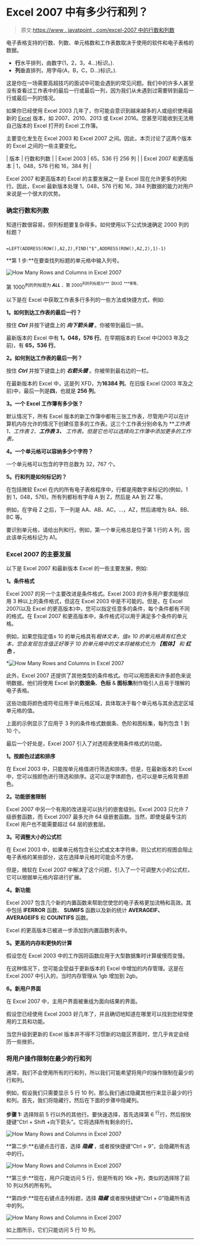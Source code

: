 # Excel 2007 中有多少行和列？

> 原文:[https://www . javatpoint . com/excel-2007 中的行数和列数](https://www.javatpoint.com/how-many-rows-and-columns-in-excel-2007)

电子表格支持的行数、列数、单元格数和工作表数取决于使用的软件和电子表格的数据。

*   **行**水平排列，由数字(1，2，3，4…)标识。).
*   **列**垂直排列，用字母(A，B，C，D…)标识。).

这是你在一场需要高超技巧的面试中可能会遇到的常见问题。我们中的许多人甚至没有查看过工作表中的最后一行或最后一列，因为我们从未遇到过需要转到最后一行或最后一列的情况。

如果你已经使用 Excel 2003 几年了，你可能会意识到越来越多的人或组织使用最新的 [Excel](https://www.javatpoint.com/excel-tutorial) 版本，如 2007、2010、2013 或 Excel 2016。您甚至可能收到无法用自己版本的 Excel 打开的 Excel 工作簿。

主要变化发生在 Excel 2003 和 Excel 2007 之间。因此，本页讨论了这两个版本的 Excel 之间的一些主要变化。

| 版本 | 行数和列数 |
| Excel 2003 | 65，536 行 256 列 |
| Excel 2007 和更高版本 | 1，048，576 行和 16，384 列 |

Excel 2007 和更高版本的 Excel 的主要发展之一是 Excel 现在允许更多的列和行。因此，Excel 最新版本处理 1，048，576 行和 16，384 列数据的能力对用户来说是一个很大的优势。

### 确定行数和列数

知道行数很容易，但列标题要复杂得多。如何使用以下公式快速确定 2000 列的标题？

```

=LEFT(ADDRESS(ROW(),A2,2),FIND("$",ADDRESS(ROW(),A2,2),1)-1)

```

**第 1 步:**在要查找列标题的单元格中输入列号。

![How Many Rows and Columns in Excel 2007](img/739d03517e979efb4672a2dfd9b42de6.png)

第 1000<sup>列的列标题为 ***ALL*** ，第 2000<sup>列的列标题为***【BXX】***等等。</sup></sup>

以下是在 Excel 中获取工作表多行多列的一些方法或快捷方式，例如:

**1。如何到达工作表的最后一行？**

按住 ***Ctrl*** 并按下键盘上的 ***向下箭头键*** 。你被带到最后一排。

最新版本的 Excel 中有 **1，048，576 行**。在早期版本的 Excel 中(2003 年及之前)，有 **65，536 行**。

**2。如何到达工作表的最后一列？**

按住 ***Ctrl*** 并按下键盘上的 ***右箭头键*** 。你被带到最右边的一栏。

在最新版本的 Excel 中，这是列 XFD，为**16384 列**。在旧版 Excel (2003 年及之前)中，最后一列是**四**，也就是 **256 列**。

**3。一个 Excel 工作簿有多少张？**

默认情况下，所有 Excel 版本的新工作簿中都有三张工作表，尽管用户可以在计算机内存允许的情况下创建任意多的工作表。这三个工作表分别命名为 ***工作表 1、*工作表 2、**工作表 3、** 工作表。但是它也可以选择向工作簿中添加更多的工作表。**

**4。一个单元格可以容纳多少个字符？**

一个单元格可以包含的字符总数为 32，767 个。

**5。行和列是如何标记的？**

在包括微软 Excel 在内的所有电子表格程序中，行都是用数字来标记的(例如，1 到 1，048，576)。所有列都标有字母 A 到 Z，然后是 AA 到 ZZ 等。

例如，在字母 Z 之后，下一列是 AA、AB、AC，...，AZ，然后递增为 BA、BB、BC 等。

要识别单元格，请给出列和行。例如，第一个单元格总是位于第 1 行的 A 列，因此该单元格标记为 A1。

### Excel 2007 的主要发展

以下是 Excel 2007 和最新版本 Excel 的一些主要发展，例如:

**1。条件格式**

Excel 2007 的另一个主要改进是条件格式。Excel 2003 的许多用户要求能够应用 3 种以上的条件格式，但这在 Excel 2003 中是不可能的。但是，在 Excel 2007(以及 Excel 的更高版本)中，您可以指定任意多的条件，每个条件都有不同的格式。在 Excel 2007 和更高版本中，条件格式可以用于满足多个条件的单元格。

例如，如果您指定值≤ 10 的单元格具有*粗体文本，值≥ 10 的单元格具有红色文本，您会发现包含值正好等于 10 的单元格中的文本将被格式化为 ***【粗体】*** 和 ***红色*** 。*

*![How Many Rows and Columns in Excel 2007](img/eeaaf8bb7794ee6a7d6e4864fd4e0d5f.png)

此外，Excel 2007 还提供了其他类型的条件格式。你可以用图表和许多颜色来说明数据。他们将使用 Excel 新的**数据条**、**色标** & **图标集**制作吸引人且易于理解的电子表格。

这些功能将颜色或符号应用于单元格区域，具体取决于每个单元格与其余选定区域单元格的值。

上面的示例显示了应用于 3 列的条件格式数据条、色阶和图标集，每列包含 1 到 10 个。

最后一个好处是，Excel 2007 引入了对透视表使用条件格式的功能。

**1。按颜色过滤和排序**

在 Excel 2003 中，只能按单元格值进行筛选和排序。但是，在最新版本的 Excel 中，您可以按颜色进行筛选和排序。这可以是字体颜色，也可以是单元格背景颜色。

**2。功能嵌套限制**

Excel 2007 中另一个有用的改进是可以执行的嵌套级别。Excel 2003 只允许 7 级嵌套函数，而 Excel 2007 最多允许 64 级嵌套函数。当然，即使是最专注的 Excel 用户也不能需要超过 64 层的嵌套层。

**3。可调整大小的公式栏**

在 Excel 2003 中，如果单元格包含长公式或文本字符串，则公式栏的视图会阻止电子表格的某些部分，这在选择单元格时可能会不方便。

但是，微软在 Excel 2007 中解决了这个问题，引入了一个可调整大小的公式栏，它可以根据单元格内容进行扩展。

**4。新功能**

Excel 2007 包含几个新的内置函数来帮助您使您的电子表格更加流畅和高效。其中包括 **IFERROR** 函数、 **SUMIFS** 函数以及新的统计 **AVERAGEIF、AVERAGEIFS** 和 **COUNTIFS** 函数。

Excel 的更高版本已被进一步添加到内置函数列表中。

**5。更高的内存和更快的计算**

假设您在 Excel 2003 中的工作因将函数应用于大型数据集时计算缓慢而变慢。

在这种情况下，您可能会受益于更新版本的 Excel 中增加的内存管理。这是在 Excel 2007 中引入的，当时内存管理从 1gb 增加到 2gb。

**6。新用户界面**

在 Excel 2007 中，主用户界面被重组为面向结果的界面。

假设您已经使用 Excel 2003 好几年了，并且确切地知道在哪里可以找到您经常使用的工具和功能。

当您升级到更新的 Excel 版本并不得不习惯新的功能区界面时，您几乎肯定会经历一些挫折。

### 将用户操作限制在最少的行和列

通常，我们不会使用所有的行和列，所以我们可能希望将用户的操作限制在最少的行和列。

例如，假设我们只需要显示 5 行 10 列，那么我们通过隐藏其他行来显示最少的行和列。首先，我们将隐藏行，然后在下面的步骤中隐藏列。

**步骤 1:** 选择除前 5 行以外的其他行。要快速选择，首先选择第 6 <sup>行</sup>行，然后按快捷键“Ctrl + Shift +向下箭头”。它将选择所有剩余的行。

![How Many Rows and Columns in Excel 2007](img/997b8aa2f4fc8bdcc7cd7c4c8755e384.png)

**第二步:**右键点击行首，选择 ***隐藏*** ，或者按快捷键“Ctrl + 9”，会隐藏所有选中的行。

![How Many Rows and Columns in Excel 2007](img/69762b2785f8aeaaf6c570da8d5c2a40.png)

**第三步:**现在，用户只能访问 5 行，但是所有的 16k +列，类似的选择除了前 10 列以外的所有列。

**第四步:**现在右键点击列标题，选择 ***隐藏*** 或者按快捷键“Ctrl + 0”隐藏所有选中的列。

![How Many Rows and Columns in Excel 2007](img/1f8c2501b335247e451f66de0a28bbce.png)

如上图所示，它们只能访问 5 行 10 列。

* * **